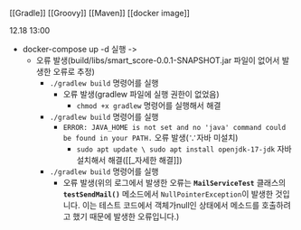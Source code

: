 [[Gradle]]
[[Groovy]]
[[Maven]]
[[docker image]]


12.18 13:00
- docker-compose up -d 실행 -> 
	- 오류 발생(build/libs/smart_score-0.0.1-SNAPSHOT.jar 파일이 없어서 발생한 오류로 추정)
		- ```./gradlew build``` 명령어를 실행
			- 오류 발생(gradlew 파일에 실행 권한이 없었음)
				- ```chmod +x gradlew``` 명령어를 실행해서 해결
		- ```./gradlew build``` 명령어를 실행 
			- ```ERROR: JAVA_HOME is not set and no 'java' command could be found in your PATH.``` 오류 발생($\because$자바 미설치)
				- ```sudo apt update \ sudo apt install openjdk-17-jdk``` 자바 설치해서 해결([[_자세한 해결]])
		- ```./gradlew build``` 명령어를 실행
			- 오류 발생(위의 로그에서 발생한 오류는 **`MailServiceTest`** 클래스의 **`testSendMail()`** 메소드에서 `NullPointerException`이 발생한 것입니다. 이는 테스트 코드에서 객체가null인 상태에서 메소드를 호출하려고 했기 때문에 발생한 오류입니다.)